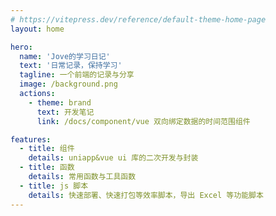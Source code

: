 ```yaml
---
# https://vitepress.dev/reference/default-theme-home-page
layout: home

hero:
  name: 'Jove的学习日记'
  text: '日常记录，保持学习'
  tagline: 一个前端的记录与分享
  image: /background.png
  actions:
    - theme: brand
      text: 开发笔记
      link: /docs/component/vue 双向绑定数据的时间范围组件

features:
  - title: 组件
    details: uniapp&vue ui 库的二次开发与封装
  - title: 函数
    details: 常用函数与工具函数
  - title: js 脚本
    details: 快速部署、快速打包等效率脚本，导出 Excel 等功能脚本
---
```

